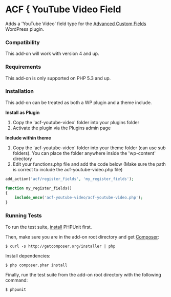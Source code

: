 # ACF { YouTube Video Field

Adds a 'YouTube Video' field type for the [Advanced Custom Fields](http://wordpress.org/extend/plugins/advanced-custom-fields/) WordPress plugin.

### Compatibility

This add-on will work with version 4 and up.

### Requirements

This add-on is only supported on PHP 5.3 and up.

### Installation

This add-on can be treated as both a WP plugin and a theme include.

**Install as Plugin**

1. Copy the 'acf-youtube-video' folder into your plugins folder
2. Activate the plugin via the Plugins admin page

**Include within theme**

1.	Copy the 'acf-youtube-video' folder into your theme folder (can use sub folders). You can place the folder anywhere inside the 'wp-content' directory
2.	Edit your functions.php file and add the code below (Make sure the path is correct to include the acf-youtube-video.php file)

```php
add_action('acf/register_fields', 'my_register_fields');

function my_register_fields()
{
	include_once('acf-youtube-video/acf-youtube-video.php');
}
```

### Running Tests

To run the test suite, [install](http://phpunit.de/manual/current/en/installation.html) PHPUnit first.

Then, make sure you are in the add-on root directory and get [Composer](http://getcomposer.org/):

    $ curl -s http://getcomposer.org/installer | php

Install dependencies:

    $ php composer.phar install

Finally, run the test suite from the add-on root directory with the following command:

    $ phpunit

